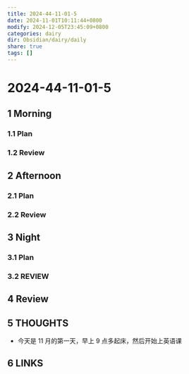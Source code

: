 ```yaml
---
title: 2024-44-11-01-5
date: 2024-11-01T10:11:44+0800
modify: 2024-12-05T23:45:09+0800
categories: dairy
dir: Obsidian/dairy/daily
share: true
tags: []
---
```


# 2024-44-11-01-5

## 1 Morning

### 1.1 Plan

### 1.2 Review

## 2 Afternoon

### 2.1 Plan

### 2.2 Review

## 3 Night

### 3.1 Plan

### 3.2 REVIEW

## 4 Review

## 5 THOUGHTS

- 今天是 11 月的第一天，早上 9 点多起床，然后开始上英语课

## 6 LINKS